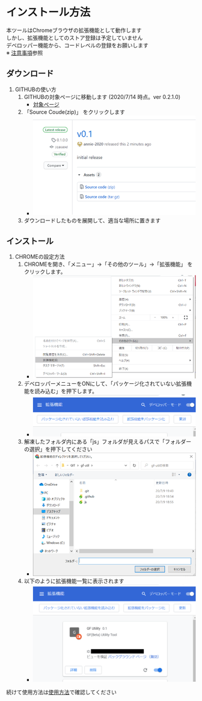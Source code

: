 # インストール方法

 本ツールはChromeブラウザの拡張機能として動作します  
 しかし、拡張機能としてのストア登録は予定していません  
 デベロッパー機能から、コードレベルの登録をお願いします  
 ※ [注意事項](README.md)参照  

## ダウンロード

 1. GITHUBの使い方
	1. GITHUBの対象ページに移動します (2020/7/14 時点。ver 0.2.1.0)
		- [対象ページ](https://github.com/annie-2020/gf-util/releases/tag/0.2.1.0)
	2. 「Source Coude(zip)」 をクリックします
		- ![download](./images/download.png "download")
	3. ダウンロードしたものを展開して、適当な場所に置きます

## インストール

 1. CHROMEの設定方法
	1. CHROMEを開き、「メニュー」->「その他のツール」->「拡張機能」 をクリックします。
		- ![extension](./images/extension.png "extension")
	2. デベロッパーメニューをONにして、「パッケージ化されていない拡張機能を読み込む」を押下します。
		- ![developer](./images/developer.png "developer")
	3. 解凍したフォルダ内にある「js」フォルダが見えるパスで「フォルダーの選択」を押下してください
		- ![folder](./images/folder.png "folder")
	4. 以下のように拡張機能一覧に表示されます
		- ![thumbnail](./images/thumbnail.png "thumbnail")


続けて使用方法は[使用方法](howtouse.md)で確認してください
